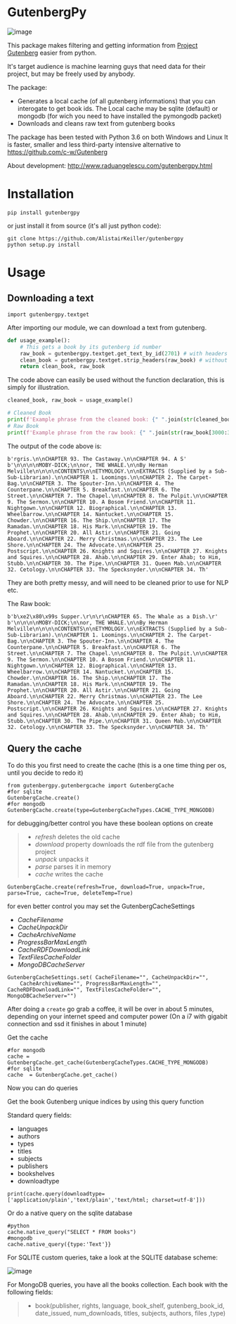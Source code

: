 GutenbergPy
========

![image](https://github.com/raduangelescu/gutenbergpy/blob/master/dblogos.png?raw=true)

This package makes filtering and getting information from [Project Gutenberg](http://www.gutenberg.org) easier from python.

It's target audience is machine learning guys that need data for their project, but may be freely used by anybody.

The package:

-   Generates a local cache (of all gutenberg informations) that you can interogate to get book ids. The Local cache may be sqlite (default) or mongodb (for wich you need to have installed the pymongodb packet)
-   Downloads and cleans raw text from gutenberg books

The package has been tested with Python 3.6 on both Windows and Linux It is faster, smaller and less third-party intensive alternative to <https://github.com/c-w/Gutenberg>

About development: <http://www.raduangelescu.com/gutenbergpy.html>

Installation
============

```
pip install gutenbergpy
```

or just install it from source (it's all just python code):

```
git clone https://github.com/AlistairKeiller/gutenbergpy
python setup.py install
```

Usage
=====

Downloading a text
------------------
```
import gutenbergpy.textget

```
After importing our module, we can download a text from gutenberg.

```python
def usage_example():
    # This gets a book by its gutenberg id number
    raw_book = gutenbergpy.textget.get_text_by_id(2701) # with headers
    clean_book = gutenbergpy.textget.strip_headers(raw_book) # without headers
    return clean_book, raw_book
```
The code above can easily be used without the function declaration, this is simply for illustration.

```python
cleaned_book, raw_book = usage_example()

# Cleaned Book
print(f'Example phrase from the cleaned book: {" ".join(str(cleaned_book[3000:3050]).split(" "))}')
# Raw Book
print(f'Example phrase from the raw book: {" ".join(str(raw_book[3000:3050]).split(" "))}')

```
The output of the code above is:
```
b'rgris.\n\nCHAPTER 93. The Castaway.\n\nCHAPTER 94. A S'
b'\n\n\n\nMOBY-DICK;\n\nor, THE WHALE.\n\nBy Herman Melville\n\n\n\nCONTENTS\n\nETYMOLOGY.\n\nEXTRACTS (Supplied by a Sub-Sub-Librarian).\n\nCHAPTER 1. Loomings.\n\nCHAPTER 2. The Carpet-Bag.\n\nCHAPTER 3. The Spouter-Inn.\n\nCHAPTER 4. The Counterpane.\n\nCHAPTER 5. Breakfast.\n\nCHAPTER 6. The Street.\n\nCHAPTER 7. The Chapel.\n\nCHAPTER 8. The Pulpit.\n\nCHAPTER 9. The Sermon.\n\nCHAPTER 10. A Bosom Friend.\n\nCHAPTER 11. Nightgown.\n\nCHAPTER 12. Biographical.\n\nCHAPTER 13. Wheelbarrow.\n\nCHAPTER 14. Nantucket.\n\nCHAPTER 15. Chowder.\n\nCHAPTER 16. The Ship.\n\nCHAPTER 17. The Ramadan.\n\nCHAPTER 18. His Mark.\n\nCHAPTER 19. The Prophet.\n\nCHAPTER 20. All Astir.\n\nCHAPTER 21. Going Aboard.\n\nCHAPTER 22. Merry Christmas.\n\nCHAPTER 23. The Lee Shore.\n\nCHAPTER 24. The Advocate.\n\nCHAPTER 25. Postscript.\n\nCHAPTER 26. Knights and Squires.\n\nCHAPTER 27. Knights and Squires.\n\nCHAPTER 28. Ahab.\n\nCHAPTER 29. Enter Ahab; to Him, Stubb.\n\nCHAPTER 30. The Pipe.\n\nCHAPTER 31. Queen Mab.\n\nCHAPTER 32. Cetology.\n\nCHAPTER 33. The Specksnyder.\n\nCHAPTER 34. Th'
```
They are both pretty messy, and will need to be cleaned prior to use for NLP etc.

The Raw book:
```output
b'b\xe2\x80\x99s Supper.\r\n\r\nCHAPTER 65. The Whale as a Dish.\r'
b'\n\n\n\nMOBY-DICK;\n\nor, THE WHALE.\n\nBy Herman Melville\n\n\n\nCONTENTS\n\nETYMOLOGY.\n\nEXTRACTS (Supplied by a Sub-Sub-Librarian).\n\nCHAPTER 1. Loomings.\n\nCHAPTER 2. The Carpet-Bag.\n\nCHAPTER 3. The Spouter-Inn.\n\nCHAPTER 4. The Counterpane.\n\nCHAPTER 5. Breakfast.\n\nCHAPTER 6. The Street.\n\nCHAPTER 7. The Chapel.\n\nCHAPTER 8. The Pulpit.\n\nCHAPTER 9. The Sermon.\n\nCHAPTER 10. A Bosom Friend.\n\nCHAPTER 11. Nightgown.\n\nCHAPTER 12. Biographical.\n\nCHAPTER 13. Wheelbarrow.\n\nCHAPTER 14. Nantucket.\n\nCHAPTER 15. Chowder.\n\nCHAPTER 16. The Ship.\n\nCHAPTER 17. The Ramadan.\n\nCHAPTER 18. His Mark.\n\nCHAPTER 19. The Prophet.\n\nCHAPTER 20. All Astir.\n\nCHAPTER 21. Going Aboard.\n\nCHAPTER 22. Merry Christmas.\n\nCHAPTER 23. The Lee Shore.\n\nCHAPTER 24. The Advocate.\n\nCHAPTER 25. Postscript.\n\nCHAPTER 26. Knights and Squires.\n\nCHAPTER 27. Knights and Squires.\n\nCHAPTER 28. Ahab.\n\nCHAPTER 29. Enter Ahab; to Him, Stubb.\n\nCHAPTER 30. The Pipe.\n\nCHAPTER 31. Queen Mab.\n\nCHAPTER 32. Cetology.\n\nCHAPTER 33. The Specksnyder.\n\nCHAPTER 34. Th'

```
Query the cache
---------------

To do this you first need to create the cache (this is a one time thing per os, until you decide to redo it)

```
from gutenbergpy.gutenbergcache import GutenbergCache
#for sqlite
GutenbergCache.create()
#for mongodb
GutenbergCache.create(type=GutenbergCacheTypes.CACHE_TYPE_MONGODB)
```

for debugging/better control you have these boolean options on create

> -   *refresh* deletes the old cache
> -   *download* property downloads the rdf file from the gutenberg project
> -   *unpack* unpacks it
> -   *parse* parses it in memory
> -   *cache* writes the cache

```
GutenbergCache.create(refresh=True, download=True, unpack=True, parse=True, cache=True, deleteTemp=True)
```

for even better control you may set the GutenbergCacheSettings
-   *CacheFilename*
-   *CacheUnpackDir*
-   *CacheArchiveName*
-   *ProgressBarMaxLength*
-   *CacheRDFDownloadLink*
-   *TextFilesCacheFolder*
-   *MongoDBCacheServer*

```
GutenbergCacheSettings.set( CacheFilename="", CacheUnpackDir="",
    CacheArchiveName="", ProgressBarMaxLength="", CacheRDFDownloadLink="", TextFilesCacheFolder="", MongoDBCacheServer="")
```

After doing a `create` go grab a coffee, it will be over in about 5 minutes, depending on your internet speed and computer power (On a i7 with gigabit connection and ssd it finishes in about 1 minute)

Get the cache
```
#for mongodb
cache = GutenbergCache.get_cache(GutenbergCacheTypes.CACHE_TYPE_MONGODB)
#for sqlite
cache  = GutenbergCache.get_cache()
```
Now you can do queries

Get the book Gutenberg unique indices by using this query function

Standard query fields:
-   languages
-   authors
-   types
-   titles
-   subjects
-   publishers
-   bookshelves
-   downloadtype
```
print(cache.query(downloadtype=['application/plain','text/plain','text/html; charset=utf-8']))
```
Or do a native query on the sqlite database
```
#python
cache.native_query("SELECT * FROM books")
#mongodb
cache.native_query({type:'Text'}}
```
For SQLITE custom queries, take a look at the SQLITE database scheme:

![image](https://github.com/raduangelescu/gutenbergpy/blob/master/sqlitecheme.png?raw=true)

For MongoDB queries, you have all the books collection. Each book with the following fields:

> -   book(publisher, rights, language, book\_shelf, gutenberg\_book\_id, date\_issued, num\_downloads, titles, subjects, authors, files ,type)
